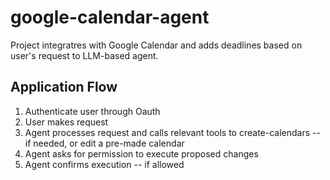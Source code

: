 # google-calendar-agent

Project integratres with Google Calendar and adds deadlines based on user's request to LLM-based agent.

## Application Flow
1. Authenticate user through Oauth
2. User makes request
3. Agent processes request and calls relevant tools to create-calendars -- if needed, or edit a pre-made calendar
4. Agent asks for permission to execute proposed changes
5. Agent confirms execution -- if allowed

